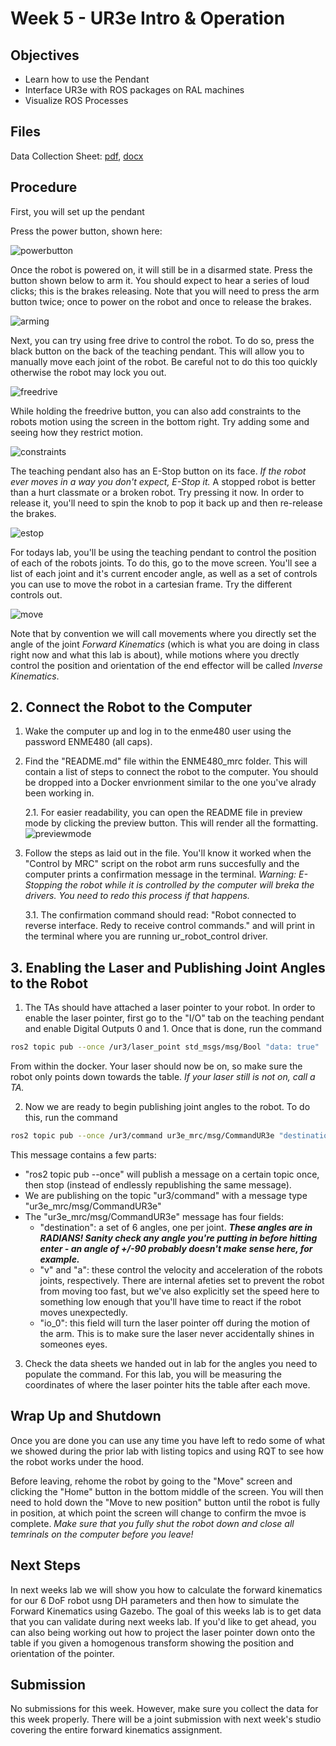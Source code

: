 # Week 5 - UR3e Intro & Operation

## Objectives

- Learn how to use the Pendant
- Interface UR3e with ROS packages on RAL machines
- Visualize ROS Processes

## Files
Data Collection Sheet: [pdf](../assets/docs/fk_datasheet.pdf), [docx](../assets/docs/fk_datasheet.docx)


## Procedure

First, you will set up the pendant

Press the power button, shown here:

![powerbutton](../assets/robot_pics/power.jpg)

Once the robot is powered on, it will still be in a disarmed state. Press the button shown below to arm it. You should expect to hear a series of loud clicks; this is the brakes releasing. Note that you will need to press the arm button twice; once to power on the robot and once to release the brakes.

![arming](../assets/robot_pics/arm.JPG)

Next, you can try using free drive to control the robot. To do so, press the black button on the back of the teaching pendant. This will allow you to manually move each joint of the robot. Be careful not to do this too quickly otherwise the robot may lock you out.

![freedrive](../assets/robot_pics/freedrive.JPG)

While holding the freedrive button, you can also add constraints to the robots motion using the screen in the bottom right. Try adding some and seeing how they restrict motion.

![constraints](../assets/robot_pics/constraints.JPG) 

The teaching pendant also has an E-Stop button on its face. *If the robot ever moves in a way you don't expect, E-Stop it.* A stopped robot is better than a hurt classmate or a broken robot. Try pressing it now. In order to release it, you'll need to spin the knob to pop it back up and then re-release the brakes.

![estop](../assets/robot_pics/estop.JPG)

For todays lab, you'll be using the teaching pendant to control the position of each of the robots joints. To do this, go to the move screen. You'll see a list of each joint and it's current encoder angle, as well as a set of controls you can use to move the robot in a cartesian frame. Try the different controls out.

![move](../assets/robot_pics/move.JPG)

Note that by convention we will call movements where you directly set the angle of the joint *Forward Kinematics* (which is what you are doing in class right now and what this lab is about), while motions where you drectly control the position and orientation of the end effector will be called *Inverse Kinematics*.

<!--
## 2. DH Parameters of UR3e

Link for UR3e specifications: https://www.universal-robots.com/media/1807464/ur3e-rgb-fact-sheet-landscape-a4.pdf

The PDF for UR3 dimensions is included in the folder for ```Week 6``` and the zero configuration (all joint angles are 0) for the robot looks like [given in this image](images/UR3e_Zero_angle_Config.png)

You need to create a DH-table for the robot and annotate the given PDF to show the frames and axes used. The unknowns here will be the joint angles. Include the base plate in your calculations as well. Note that our given zero frame is not consistent with the zero frame given by Universal Robotics.
-->
<!--
## 3. Creating a Publisher script to move the robot

(NEW) Bridge packages for custom topics between ur_driver and ENME480 labs

- Clone the following repositories into your workspace

```bash
git clone https://github.com/MarylandRoboticsCenter/ur3e_mrc.git
git clone https://github.com/ENME480/ur3e_enme480.git
```
- Build and source your workspace.


We have a predefined custom message for obtaining position and sending commands:

CommandUR3e.msg 
```
float64[] destination
float64 v
float64 a
bool io_0
```
(destination is the set of joint angles `[theta1 theta2 theta3 theta4 theta5 theta6]`)

PositionUR3e.msg
```
float64[] position
bool is_ready
```

(position is the set of 6DoF pose of the end effector `[x y z roll pitch yaw]`)

Now run the following command:
```bash
ros2 launch ur3e_enme480 ur3e_sim_enme480.launch.py
```

You should be able to see the topics `/ur3/position` and `/ur3/command`. Refer to this [link](https://github.com/ENME480/ur3e_enme480/tree/main) for details of the package and its usage.

~~Using the topic ```/joint_trajectory_controller/joint_trajectory``` and the message type ```JointTrajectory``` and ```JointTrajectoryPoint``` from ```trajectory_msgs```, create a publisher to move the robot to desired joint angles. Keep in mind that the angles given to th robot sould be in radians but we want to give the input in degrees so ensure that you have converted that.~~

Using the topic ```/ur3/command``` and the message type ```CommandUR3e``` from ```ur3e_mrc.msg```, create a publisher to move the robot to desired joint angles. Keep in mind that the angles given to the robot should be in radians but we want to give the input in degrees so ensure that you have converted that. You can set the velocity and acceleration as `1.0`

The second step is to create a function (or multiple functions) in the same Python class to calculate the end effector pose using forward kinematics via DH-parameters, and print that out as the final transformation matrix.

Your code will have a structure like this (it can be different but just a baseline)

```python
import ....

class ForwardKinematicsUR3e(...)

  def __init__(self): 
    ...
    ...

  def move_robot(...):
    ...
    ...

  def calculate_fk_from_dh(...):
    ...
    ...

    
def main(...):

  ...
  ...

if __name__ == '__main__':
  main()
```

Hint: Use the structure from your ```pubsub``` codes which you have done previously. ~~You can get the message info for ```JointTrajectory``` and ```JointTrajectoryPoint``` here: http://docs.ros.org/en/noetic/api/trajectory_msgs/html/msg/JointTrajectory.html & http://docs.ros.org/en/noetic/api/trajectory_msgs/html/msg/JointTrajectoryPoint.html~~

Your command should look something like this:

```bash
ros2 run <package_name> ur3e_fk 0 0 0 0 0 0
```
where the numbers represent the six joint angles in degrees. Hint: Look into how you can send arguments to a Python script

Don't forget to add the node to your ```setup.py``` in your package. -->

## 2. Connect the Robot to the Computer
1. Wake the computer up and log in to the enme480 user using the password ENME480 (all caps).
2. Find the "README.md" file within the ENME480_mrc folder. This will contain a list of steps to connect the robot to the computer. You should be dropped into a Docker envrionment similar to the one you've alrady been working in.
  
      2.1. For easier readability, you can open the README file in preview mode by clicking the preview button. This will render all the formatting.
      ![previewmode](../assets/preview_mode.png)

3. Follow the steps as laid out in the file. You'll know it worked when the "Control by MRC" script on the robot arm runs succesfully and the computer prints a confirmation message in the terminal. *Warning: E-Stopping the robot while it is controlled by the computer will breka the drivers. You need to redo this process if that happens.*

      3.1. The confirmation command should read: "Robot connected to reverse interface. Redy to receive control commands." and will print in the terminal where you are running ur_robot_control driver.

## 3. Enabling the Laser and Publishing Joint Angles to the Robot
1. The TAs should have attached a laser pointer to your robot. In order to enable the laser pointer, first go to the "I/O" tab on the teaching pendant and enable Digital Outputs 0 and 1. Once that is done, run the command

```bash
ros2 topic pub --once /ur3/laser_point std_msgs/msg/Bool "data: true"
```

From within the docker. Your laser should now be on, so make sure the robot only points down towards the table. *If your laser still is not on, call a TA.*

2. Now we are ready to begin publishing joint angles to the robot. To do this, run the command 

```bash
ros2 topic pub --once /ur3/command ur3e_mrc/msg/CommandUR3e "destination: [tht1, tht2, tht3, tht4, tht5, tht6] v: 1.0 a: 1.0 io_0:false"
```

This message contains a few parts:
- "ros2 topic pub --once" will publish a message on a certain topic once, then stop (instead of endlessly republishing the same message).
- We are publishing on the topic "ur3/command" with a message type "ur3e_mrc/msg/CommandUR3e"
- The "ur3e_mrc/msg/CommandUR3e" message has four fields:
  - "destination": a set of 6 angles, one per joint. ***These angles are in RADIANS! Sanity check any angle you're putting in before hitting enter - an angle of +/-90 probably doesn't make sense here, for example.***
  - "v" and "a": these control the velocity and acceleration of the robots joints, respectively. There are internal afeties set to prevent the robot from moving too fast, but we've also explicitly set the speed here to something low enough that you'll have time to react if the robot moves unexpectedly.
  - "io_0": this field will turn the laser pointer off during the motion of the arm. This is to make sure the laser never accidentally shines in someones eyes.

3. Check the data sheets we handed out in lab for the angles you need to populate the command. For this lab, you will be measuring the coordinates of where the laser pointer hits the table after each move.  

## Wrap Up and Shutdown

Once you are done you can use any time you have left to redo some of what we showed during the prior lab with listing topics and using RQT to see how the robot works under the hood. 

Before leaving, rehome the robot by going to the "Move" screen and clicking the "Home" button in the bottom middle of the screen. You will then need to hold down the "Move to new position" button until the robot is fully in position, at which point the screen will change to confirm the mvoe is complete. *Make sure that you fully shut the robot down and close all temrinals on the computer before you leave!*



## Next Steps

In next weeks lab we will show you how to calculate the forward kinematics for our 6 DoF robot usng DH parameters and then how to simulate the Forward Kinematics using Gazebo. The goal of this weeks lab is to get data that you can validate during next weeks lab. If you'd like to get ahead, you can also being working out how to project the laser pointer down onto the table if you given a homogenous transform showing the position and orientation of the pointer.

## Submission

No submissions for this week. However, make sure you collect the data for this week properly. There will be a joint submission with next week's studio covering the entire forward kinematics assignment.

<!-- 1. Show a screenshot of the base plate with the robot 

2. Show the DH Table for the robot

3. Show a figure with frames and axes marked

4. For each test case, show:

- The set of joint angle values (θ1, θ2, θ3, θ4, θ5, θ6)
- The final transformation matrix (from Python script). You can
add it as a readable image of the output window as well.
- The calculated pose from DH table in simulation vs the pose from ```/ur3/position```
- The scalar error

5. Discuss the sources of error

6. An appendix to show your scripts

- ```enme480_fk.xacro```
- FK publisher (including the Python script for DH transformation)
- ~~```tf``` subscriber~~ Screenshot of messages received from `/ur3/position`

Add everything in one single PDF file and upload it. -->






<!--
2. Interfacing the Robot with PC

Now that you've seen the teaching pendant we also want to demonstrate some of the same visualization tools you saw in the prior lab on the real robot. First, log into the ENME480 account on the computers (password ENME480) and locate the *commands2run.txt* file.  Open the file and follow the instructions within to allow the computer to control the robot. *Once this is done, the only control on the pendant which will do anything is the E-Stop button.* It is important whenever you are running code that one of your groupmates is holding the pendant and is ready to E-Stop if the robot moves unpredictably. 


3. Visualize ROS Processes on the Physical System


- Get the list of ROS topics
- Open up RQT
- Visualize Node Graphs
- You will be shown how to generate plots in RQT to analyze data
--!>





